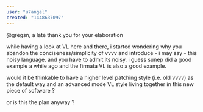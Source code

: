 ```yaml
---
user: "u7angel"
created: "1448637097"
---
```


@gregsn, a late thank you for your elaboration

while having a look at VL here and there, i started wondering why you abandon the conciseness/simplicity of vvvv and introduce - i may say - this noisy language. and you have to admit its noisy. i guess sunep did a good example a while ago and the firmata VL is also a good example.

would it be thinkable to have a higher level patching style (i.e. old vvvv) as the default way and an advanced mode VL style living together in this new piece of software ?

or is this the plan anyway ?
